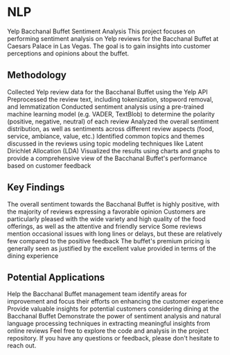 # NLP
Yelp Bacchanal Buffet Sentiment Analysis
This project focuses on performing sentiment analysis on Yelp reviews for the Bacchanal Buffet at Caesars Palace in Las Vegas. The goal is to gain insights into customer perceptions and opinions about the buffet.

## Methodology
Collected Yelp review data for the Bacchanal Buffet using the Yelp API
Preprocessed the review text, including tokenization, stopword removal, and lemmatization
Conducted sentiment analysis using a pre-trained machine learning model (e.g. VADER, TextBlob) to determine the polarity (positive, negative, neutral) of each review
Analyzed the overall sentiment distribution, as well as sentiments across different review aspects (food, service, ambiance, value, etc.)
Identified common topics and themes discussed in the reviews using topic modeling techniques like Latent Dirichlet Allocation (LDA)
Visualized the results using charts and graphs to provide a comprehensive view of the Bacchanal Buffet's performance based on customer feedback
## Key Findings
The overall sentiment towards the Bacchanal Buffet is highly positive, with the majority of reviews expressing a favorable opinion
Customers are particularly pleased with the wide variety and high quality of the food offerings, as well as the attentive and friendly service
Some reviews mention occasional issues with long lines or delays, but these are relatively few compared to the positive feedback
The buffet's premium pricing is generally seen as justified by the excellent value provided in terms of the dining experience
## Potential Applications
Help the Bacchanal Buffet management team identify areas for improvement and focus their efforts on enhancing the customer experience
Provide valuable insights for potential customers considering dining at the Bacchanal Buffet
Demonstrate the power of sentiment analysis and natural language processing techniques in extracting meaningful insights from online reviews
Feel free to explore the code and analysis in the project repository. If you have any questions or feedback, please don't hesitate to reach out.

